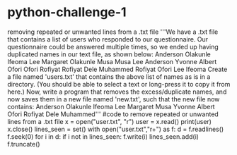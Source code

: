 # python-challenge-1
removing repeated or unwanted lines from a .txt file 
'''We have a .txt file that contains a list of users who responded to our questionnaire. Our questionnaire could be answered multiple times, so we ended up having duplicated names in our text file, as shown below:
Anderson
Olakunle
Ifeoma
Lee
Margaret
Olakunle
Musa
Musa
Lee
Anderson
Yvonne
Albert
Ofori
Ofori
Rofiyat
Rofiyat
Dele
Muhammed
Rofiyat
Ofori
Lee
Ifeoma
Create a file named 'users.txt' that contains the above list of names as is in a directory. (You should be able to select a text or long-press it to copy it from here.)
Now, write a program that removes the excess/duplicate names, and now saves them in a new file named 'new.txt', such that the new file now contains:
Anderson
Olakunle
Ifeoma
Lee
Margaret
Musa
Yvonne
Albert
Ofori
Rofiyat
Dele
Muhammed'''
#code to remove repeated or unwanted lines from a .txt file
x = open("user.txt", "r")
user = x.read()
print(user)
x.close()
lines_seen = set()
with open("user.txt","r+") as f:
    d = f.readlines()
    f.seek(0)
    for i in d:
        if i not in lines_seen:
            f.write(i)
             lines_seen.add(i)
    f.truncate()
